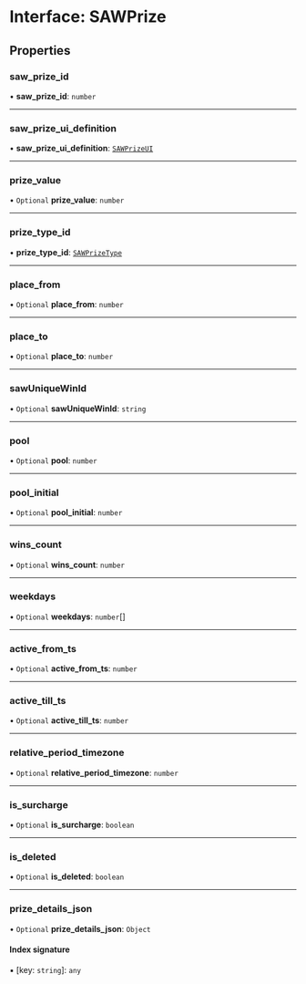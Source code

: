 # Interface: SAWPrize

## Properties

### saw\_prize\_id

• **saw\_prize\_id**: `number`

___

### saw\_prize\_ui\_definition

• **saw\_prize\_ui\_definition**: [`SAWPrizeUI`](SAWPrizeUI.md)

___

### prize\_value

• `Optional` **prize\_value**: `number`

___

### prize\_type\_id

• **prize\_type\_id**: [`SAWPrizeType`](../enums/SAWPrizeType.md)

___

### place\_from

• `Optional` **place\_from**: `number`

___

### place\_to

• `Optional` **place\_to**: `number`

___

### sawUniqueWinId

• `Optional` **sawUniqueWinId**: `string`

___

### pool

• `Optional` **pool**: `number`

___

### pool\_initial

• `Optional` **pool\_initial**: `number`

___

### wins\_count

• `Optional` **wins\_count**: `number`

___

### weekdays

• `Optional` **weekdays**: `number`[]

___

### active\_from\_ts

• `Optional` **active\_from\_ts**: `number`

___

### active\_till\_ts

• `Optional` **active\_till\_ts**: `number`

___

### relative\_period\_timezone

• `Optional` **relative\_period\_timezone**: `number`

___

### is\_surcharge

• `Optional` **is\_surcharge**: `boolean`

___

### is\_deleted

• `Optional` **is\_deleted**: `boolean`

___

### prize\_details\_json

• `Optional` **prize\_details\_json**: `Object`

#### Index signature

▪ [key: `string`]: `any`
